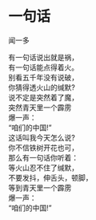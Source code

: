 <link href="../../css/style.css" rel="stylesheet" type="text/css" />
<div class="poetry">

# 一句话

<span class="r">闻一多



有一句话说出就是祸，<br />
有一句话能点得着火。<br />
别看五千年没有说破，<br />
你猜得透火山的缄默?<br />
说不定是突然着了魔，<br />
突然青天里一个霹雳<br />
爆一声：<br />
“咱们的中国!”<br />
这话叫我今天怎么说?<br />
你不信铁树开花也可，<br />
那么有一句话你听着：<br />
等火山忍不住了缄默，<br />
不要发抖，伸舌头，顿脚，<br />
等到青天里一个霹雳<br />
爆一声：<br />
“咱们的中国!”<br />

</div>

